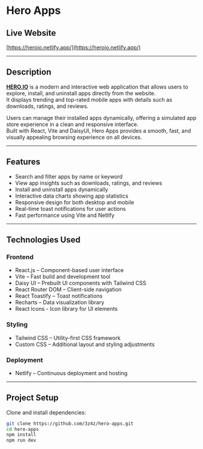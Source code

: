 # Hero Apps

## Live Website

[https://heroio.netlify.app/](https://heroio.netlify.app/)

---

## Description

**[HERO.IO](https://heroio.netlify.app/)** is a modern and interactive web application that allows users to explore, install, and uninstall apps directly from the website.  
It displays trending and top-rated mobile apps with details such as downloads, ratings, and reviews.

Users can manage their installed apps dynamically, offering a simulated app store experience in a clean and responsive interface.  
Built with React, Vite and DaisyUI, Hero Apps provides a smooth, fast, and visually appealing browsing experience on all devices.

---

## Features

- Search and filter apps by name or keyword
- View app insights such as downloads, ratings, and reviews
- Install and uninstall apps dynamically
- Interactive data charts showing app statistics
- Responsive design for both desktop and mobile
- Real-time toast notifications for user actions
- Fast performance using Vite and Netlify

---

## Technologies Used

### Frontend

- React.js – Component-based user interface
- Vite – Fast build and development tool
- Daisy UI – Prebuilt UI components with Tailwind CSS
- React Router DOM – Client-side navigation
- React Toastify – Toast notifications
- Recharts – Data visualization library
- React Icons - Icon library for UI elements

### Styling

- Tailwind CSS – Utility-first CSS framework
- Custom CSS – Additional layout and styling adjustments

### Deployment

- Netlify – Continuous deployment and hosting

---

## Project Setup

Clone and install dependencies:

```bash
git clone https://github.com/3z4z/hero-apps.git
cd hero-apps
npm install
npm run dev
```
